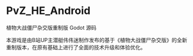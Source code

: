 # PvZ_HE_Android
植物大战僵尸杂交版重制版 Godot 源码

本游戏是由B站UP主潜艇伟伟迷制作发布的基于《植物大战僵尸杂交版》的全新重制版本，在原有基础上进行了全面的技术升级和体验优化。
